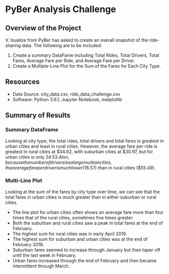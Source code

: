 # PyBer Analysis Challenge
## Overview of the Project
V. Isualize from PyBer has asked to create an overall snapshot of the ride-sharing data. The following are to be included:
1. Create a summary DataFame including Total Rides, Total Drivers, Total Fares, Average Fare per Ride, and Average Fare per Driver.
2. Create a Multiple-Line Plot for the Sum of the Fares for Each City Type.

## Resources
- Data Source: city_data.csv, ride_data_challenge.csv
- Software: Python 3.6.1, Jupyter Notebook, matplotlib

## Summary of Results
### Summary DataFrame
Looking at city type, the total rides, total drivers and total fares is greatest in urban cities and least in rural cities.  However, the average fare per ride is greatest in rural cities at $34.62, with suburban cities at $30.97, but for urban cities is only $24.53. Also, because the number of drivers is so large in urban cities, the average fare per driver is much lower ($16.57) than in rural cities ($55.49).

### Multi-Line Plot
Looking at the sum of the fares by city type over time, we can see that the total fares in urban cities is much greater than in either suburban or rural cities.
- The line plot for urban cities often shows an average fare more than four times that of the rural cities, sometimes five times greater.
- Both the suburban and rural cities saw a peak in total fares at the end of February.
- The highest sum for rural cities was in early April 2019.
- The highest sum for suburban and urban cities was at the end of February 2019.
- Suburban fares seemed to increase through January but then taper off until the last week in February.
- Urban fares increased through the end of February and then became intermittent through March.
